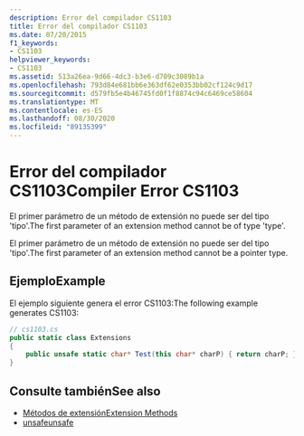 ```yaml
---
description: Error del compilador CS1103
title: Error del compilador CS1103
ms.date: 07/20/2015
f1_keywords:
- CS1103
helpviewer_keywords:
- CS1103
ms.assetid: 513a26ea-9d66-4dc3-b3e6-d709c3089b1a
ms.openlocfilehash: 793d84e681bb6e363df62e0353bb02cf124c9d17
ms.sourcegitcommit: d579fb5e4b46745fd0f1f8874c94c6469ce58604
ms.translationtype: MT
ms.contentlocale: es-ES
ms.lasthandoff: 08/30/2020
ms.locfileid: "89135399"
---
```

# <a name="compiler-error-cs1103"></a><span data-ttu-id="570c1-103">Error del compilador CS1103</span><span class="sxs-lookup"><span data-stu-id="570c1-103">Compiler Error CS1103</span></span>
<span data-ttu-id="570c1-104">El primer parámetro de un método de extensión no puede ser del tipo 'tipo'.</span><span class="sxs-lookup"><span data-stu-id="570c1-104">The first parameter of an extension method cannot be of type 'type'.</span></span>  
  
 <span data-ttu-id="570c1-105">El primer parámetro de un método de extensión no puede ser del tipo 'tipo'.</span><span class="sxs-lookup"><span data-stu-id="570c1-105">The first parameter of an extension method cannot be a pointer type.</span></span>  
  
## <a name="example"></a><span data-ttu-id="570c1-106">Ejemplo</span><span class="sxs-lookup"><span data-stu-id="570c1-106">Example</span></span>  
 <span data-ttu-id="570c1-107">El ejemplo siguiente genera el error CS1103:</span><span class="sxs-lookup"><span data-stu-id="570c1-107">The following example generates CS1103:</span></span>  
  
```csharp  
// cs1103.cs  
public static class Extensions  
{  
    public unsafe static char* Test(this char* charP) { return charP; } // CS1103  
}
```  
  
## <a name="see-also"></a><span data-ttu-id="570c1-108">Consulte también</span><span class="sxs-lookup"><span data-stu-id="570c1-108">See also</span></span>

- [<span data-ttu-id="570c1-109">Métodos de extensión</span><span class="sxs-lookup"><span data-stu-id="570c1-109">Extension Methods</span></span>](../programming-guide/classes-and-structs/extension-methods.md)
- [<span data-ttu-id="570c1-110">unsafe</span><span class="sxs-lookup"><span data-stu-id="570c1-110">unsafe</span></span>](../language-reference/keywords/unsafe.md)
